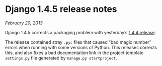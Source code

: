 # Django 1.4.5 release notes

*February 20, 2013*

Django 1.4.5 corrects a packaging problem with yesterday’s [1.4.4 release](1.4.4.md).

The release contained stray `.pyc` files that caused “bad magic number”
errors when running with some versions of Python. This releases corrects this,
and also fixes a bad documentation link in the project template `settings.py`
file generated by `manage.py startproject`.
